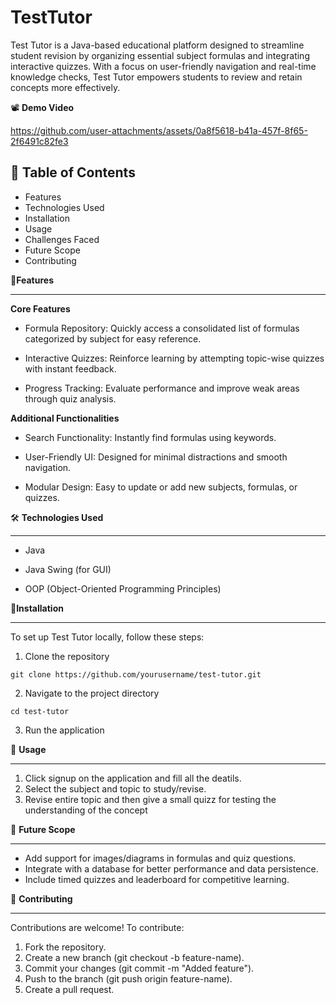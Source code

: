 # TestTutor
Test Tutor is a Java-based educational platform designed to streamline student revision by organizing essential subject formulas and integrating interactive quizzes. With a focus on user-friendly navigation and real-time knowledge checks, Test Tutor empowers students to review and retain concepts more effectively.

📽️ **Demo Video**

https://github.com/user-attachments/assets/0a8f5618-b41a-457f-8f65-2f6491c82fe3

📑 **Table of Contents**
-------------
- Features
- Technologies Used
- Installation
- Usage
- Challenges Faced
- Future Scope
- Contributing


🚀**Features**
___________________________________________________________________________________________________________________________________________________________________________________________
**Core Features**

- Formula Repository: Quickly access a consolidated list of formulas categorized by subject for easy reference.

- Interactive Quizzes: Reinforce learning by attempting topic-wise quizzes with instant feedback.

- Progress Tracking: Evaluate performance and improve weak areas through quiz analysis.

**Additional Functionalities**

- Search Functionality: Instantly find formulas using keywords.

- User-Friendly UI: Designed for minimal distractions and smooth navigation.

- Modular Design: Easy to update or add new subjects, formulas, or quizzes.

🛠 **Technologies Used**
___________________________________________________________________________________________________________________________________________________________________________________________
- Java

- Java Swing (for GUI)

- OOP (Object-Oriented Programming Principles)

🧩**Installation**
___________________________________________________________________________________________________________________________________________________________________________________________
To set up Test Tutor locally, follow these steps:

1. Clone the repository
```  
git clone https://github.com/yourusername/test-tutor.git
```
2. Navigate to the project directory
``` 
cd test-tutor
```

3. Run the application


📘 **Usage**
___________________________________________________________________________________________________________________________________________________________________________________________
1. Click signup on the application and fill all the deatils.
2. Select the subject and topic to study/revise.
3. Revise entire topic and then give a small quizz for testing the understanding of the concept

🔮 **Future Scope**
___________________________________________________________________________________________________________________________________________________________________________________________
- Add support for images/diagrams in formulas and quiz questions.
- Integrate with a database for better performance and data persistence.
- Include timed quizzes and leaderboard for competitive learning.

🤝 **Contributing**
___________________________________________________________________________________________________________________________________________________________________________________________
Contributions are welcome! To contribute:

1. Fork the repository.
2. Create a new branch (git checkout -b feature-name).
3. Commit your changes (git commit -m "Added feature").
4. Push to the branch (git push origin feature-name).
5. Create a pull request.
